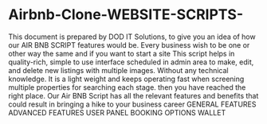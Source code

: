 # Airbnb-Clone-WEBSITE-SCRIPTS-
 This document is prepared by DOD IT Solutions, to give you an idea of how our AIR BNB SCRIPT features would be. Every business wish to be one or other way the same and if you want to start a site  This  script helps in   quality-rich, simple to use interface  scheduled in  admin area to make, edit, and delete new listings with multiple images. Without any technical knowledge. It is a light weight and keeps operating fast when screening multiple properties for searching each  stage. then you have reached the right place. Our Air BNB   Script has all the relevant features and benefits that could result in bringing a hike to your business career
GENERAL FEATURES
ADVANCED FEATURES
USER PANEL
BOOKING OPTIONS
WALLET
